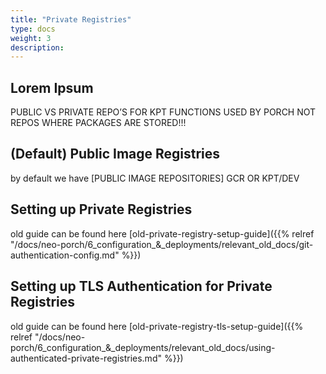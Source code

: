 ```yaml
---
title: "Private Registries"
type: docs
weight: 3
description: 
---
```


## Lorem Ipsum

PUBLIC VS PRIVATE REPO’S FOR KPT FUNCTIONS USED BY PORCH NOT REPOS WHERE PACKAGES ARE STORED!!!

## (Default) Public Image Registries

by default we have [PUBLIC IMAGE REPOSITORIES] GCR OR KPT/DEV

## Setting up Private Registries

old guide can be found here [old-private-registry-setup-guide]({{% relref "/docs/neo-porch/6_configuration_&_deployments/relevant_old_docs/git-authentication-config.md" %}})

## Setting up TLS Authentication for Private Registries

old guide can be found here [old-private-registry-tls-setup-guide]({{% relref "/docs/neo-porch/6_configuration_&_deployments/relevant_old_docs/using-authenticated-private-registries.md" %}})

